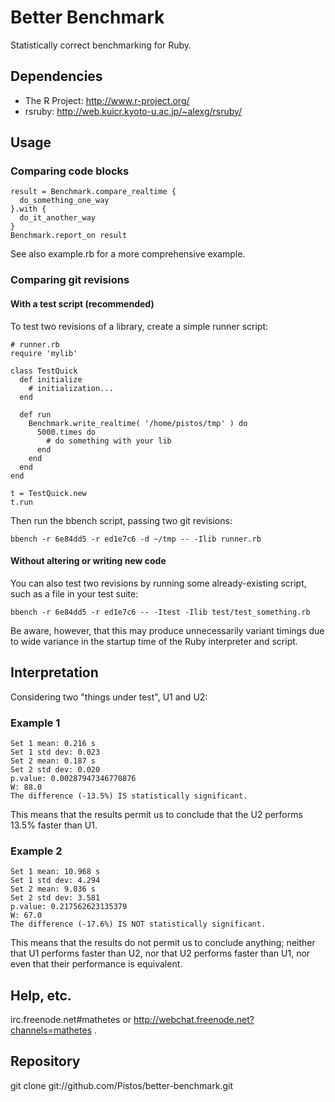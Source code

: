 # Better Benchmark

Statistically correct benchmarking for Ruby.

## Dependencies

* The R Project: http://www.r-project.org/
* rsruby: http://web.kuicr.kyoto-u.ac.jp/~alexg/rsruby/

## Usage

### Comparing code blocks

    result = Benchmark.compare_realtime {
      do_something_one_way
    }.with {
      do_it_another_way
    }
    Benchmark.report_on result

See also example.rb for a more comprehensive example.

### Comparing git revisions

#### With a test script (recommended)

To test two revisions of a library, create a simple runner script:

    # runner.rb
    require 'mylib'

    class TestQuick
      def initialize
        # initialization...
      end

      def run
        Benchmark.write_realtime( '/home/pistos/tmp' ) do
          5000.times do
            # do something with your lib
          end
        end
      end
    end

    t = TestQuick.new
    t.run

Then run the bbench script, passing two git revisions:

    bbench -r 6e84dd5 -r ed1e7c6 -d ~/tmp -- -Ilib runner.rb

#### Without altering or writing new code

You can also test two revisions by running some already-existing script,
such as a file in your test suite:

    bbench -r 6e84dd5 -r ed1e7c6 -- -Itest -Ilib test/test_something.rb

Be aware, however, that this may produce unnecessarily variant timings due to
wide variance in the startup time of the Ruby interpreter and script.

## Interpretation

Considering two "things under test", U1 and U2:

### Example 1

    Set 1 mean: 0.216 s
    Set 1 std dev: 0.023
    Set 2 mean: 0.187 s
    Set 2 std dev: 0.020
    p.value: 0.00287947346770876
    W: 88.0
    The difference (-13.5%) IS statistically significant.

This means that the results permit us to conclude that the U2 performs 13.5%
faster than U1.

### Example 2

    Set 1 mean: 10.968 s
    Set 1 std dev: 4.294
    Set 2 mean: 9.036 s
    Set 2 std dev: 3.581
    p.value: 0.217562623135379
    W: 67.0
    The difference (-17.6%) IS NOT statistically significant.

This means that the results do not permit us to conclude anything; neither that
U1 performs faster than U2, nor that U2 performs faster than U1, nor even that
their performance is equivalent.

## Help, etc.

irc.freenode.net#mathetes or http://webchat.freenode.net?channels=mathetes .

## Repository

git clone git://github.com/Pistos/better-benchmark.git
